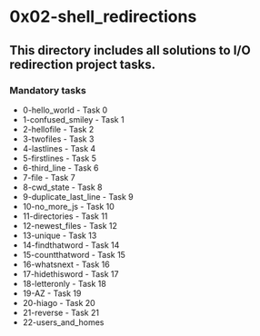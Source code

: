 # 0x02-shell_redirections
## This directory includes all solutions to I/O redirection project tasks.

### Mandatory tasks

- 0-hello_world - Task 0
- 1-confused_smiley - Task 1
- 2-hellofile - Task 2
- 3-twofiles - Task 3
- 4-lastlines - Task 4
- 5-firstlines - Task 5
- 6-third_line - Task 6
- 7-file - Task 7
- 8-cwd_state - Task 8
- 9-duplicate_last_line - Task 9
- 10-no_more_js - Task 10
- 11-directories - Task 11
- 12-newest_files - Task 12
- 13-unique - Task 13
- 14-findthatword - Task 14
- 15-countthatword - Task 15
- 16-whatsnext - Task 16
- 17-hidethisword - Task 17
- 18-letteronly - Task 18
- 19-AZ - Task 19
- 20-hiago - Task 20
- 21-reverse - Task 21
- 22-users_and_homes
